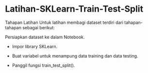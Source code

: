 # Latihan-SKLearn-Train-Test-Split

Tahapan Latihan
Untuk latihan membagi dataset terdiri dari tahapan-tahapan sebagai berikut:

Persiapkan dataset ke dalam Notebook.

- Impor library SKLearn.

- Buat variabel untuk menampung data training dan data testing.

- Panggil fungsi train_test_split().

